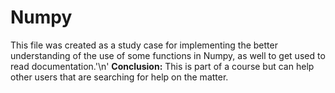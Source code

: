 # Numpy
This file was created as a study case for implementing the better understanding of the use of some functions in Numpy, as well to get used to read documentation.'\n'
**Conclusion:** This is part of a course but can help other users that are searching for help on the matter.
